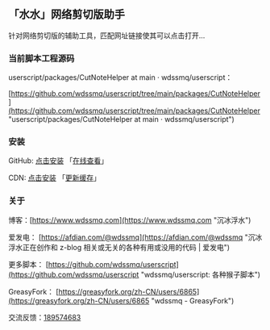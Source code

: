 ## 「水水」网络剪切版助手

针对网络剪切版的辅助工具，匹配网址链接使其可以点击打开...

### 当前脚本工程源码

userscript/packages/CutNoteHelper at main · wdssmq/userscript：

[https://github.com/wdssmq/userscript/tree/main/packages/CutNoteHelper](https://github.com/wdssmq/userscript/tree/main/packages/CutNoteHelper "userscript/packages/CutNoteHelper at main · wdssmq/userscript")

### 安装

GitHub: [点击安装](https://github.com/wdssmq/userscript/blob/main/dist/CutNoteHelper.user.js?raw=true "点击安装 「水水」网络剪切版助手 - GitHub") 「[在线查看](https://github.com/wdssmq/userscript/blob/main/dist/CutNoteHelper.user.js "在线查看 dist 源码")」

CDN: [点击安装](https://cdn.jsdelivr.net/gh/wdssmq/userscript@main/dist/CutNoteHelper.user.js "点击安装 「水水」网络剪切版助手 - CDN") 「[更新缓存](https://purge.jsdelivr.net/gh/wdssmq/userscript@main/dist/CutNoteHelper.user.js "点击更新 CDN 缓存")」

### 关于

博客：[https://www.wdssmq.com](https://www.wdssmq.com "沉冰浮水")

爱发电： [https://afdian.com/@wdssmq](https://afdian.com/@wdssmq "沉冰浮水正在创作和 z-blog 相关或无关的各种有用或没用的代码 | 爱发电")

更多脚本： [https://github.com/wdssmq/userscript](https://github.com/wdssmq/userscript "wdssmq/userscript: 各种猴子脚本")

GreasyFork： [https://greasyfork.org/zh-CN/users/6865](https://greasyfork.org/zh-CN/users/6865 "wdssmq - GreasyFork")

交流反馈：<a target="_blank" href="https://qm.qq.com/cgi-bin/qm/qr?k=aUWw0GnzE6lREYxdHVPAIfJBPKPvnPN6&jump_from=webapi&authKey=CPLHemFTAHa9YuDOOXHE1DDqTUhlsJehvEQ4HmBpx4ihtBc9i8OGJCsnR3fc+cJ1">189574683</a>


